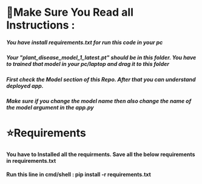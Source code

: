 # 🌟Make Sure You Read all Instructions :

##### You have install requirements.txt for run this code in your pc

##### Your "plant_disease_model_1_latest.pt" should be in this folder. You have to trained that model in your pc/laptop and drag it to this folder

##### First check the Model section of this Repo. After that you can understand deployed app.

##### Make sure if you change the model name then also change the name of the model argument in the app.py

# ⭐Requirements

#### You have to Installed all the requirments. Save all the below requirements in requirements.txt

#### Run this line in cmd/shell : pip install -r requirements.txt
